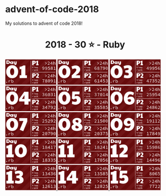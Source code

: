 # advent-of-code-2018

My solutions to advent of code 2018!

<!-- AOC TILES BEGIN -->
<h1 align="center">
  2018 - 30 ⭐ - Ruby
</h1>
<a href="12-01-18/main.rb">
  <img src=".aoc_tiles/tiles/2018/01.png" width="161px">
</a>
<a href="12-02-18/main.rb">
  <img src=".aoc_tiles/tiles/2018/02.png" width="161px">
</a>
<a href="12-03-18/main.rb">
  <img src=".aoc_tiles/tiles/2018/03.png" width="161px">
</a>
<a href="12-04-18/main.rb">
  <img src=".aoc_tiles/tiles/2018/04.png" width="161px">
</a>
<a href="12-05-18/main.rb">
  <img src=".aoc_tiles/tiles/2018/05.png" width="161px">
</a>
<a href="12-06-18/main.rb">
  <img src=".aoc_tiles/tiles/2018/06.png" width="161px">
</a>
<a href="12-07-18/main.rb">
  <img src=".aoc_tiles/tiles/2018/07.png" width="161px">
</a>
<a href="12-08-18/main.rb">
  <img src=".aoc_tiles/tiles/2018/08.png" width="161px">
</a>
<a href="12-09-18/main.rb">
  <img src=".aoc_tiles/tiles/2018/09.png" width="161px">
</a>
<a href="12-10-18/main.rb">
  <img src=".aoc_tiles/tiles/2018/10.png" width="161px">
</a>
<a href="12-11-18/main.rb">
  <img src=".aoc_tiles/tiles/2018/11.png" width="161px">
</a>
<a href="12-12-18/main.rb">
  <img src=".aoc_tiles/tiles/2018/12.png" width="161px">
</a>
<a href="12-13-18/main.rb">
  <img src=".aoc_tiles/tiles/2018/13.png" width="161px">
</a>
<a href="12-14-18/main.rb">
  <img src=".aoc_tiles/tiles/2018/14.png" width="161px">
</a>
<a href="12-15-18/main.rb">
  <img src=".aoc_tiles/tiles/2018/15.png" width="161px">
</a>
<!-- AOC TILES END -->
